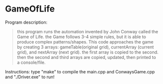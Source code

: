 # GameOfLife


Program description: 
>this program runs the automation invented by John Conway called the Game of Life. the Game follows 3-4 simple rules, but it is able to produce complex patterns/shapes. This code approaches the game by creating 3 arrays: gameTable(original grid), currentArray (current grid), and nextArray (next grid). the first array is copied to the second. then the second and third arrays are copied, updated, then printed to a console/file.


Instructions: type "make" to compile the main.cpp and ConwaysGame.cpp and "./Driver.exe" to run!
